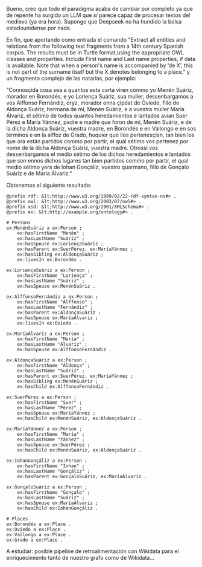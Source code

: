 Bueno, creo que todo el paradigma acaba de cambiar por completo ya que de repente ha surgido un LLM que *sí* parece capaz de procesar textos del medievo (ya era hora). Supongo que Deepseek no ha hundido la bolsa estadounidense por nada.

En fin, que aportando como entrada el comando
"Extract all entities and relations from the following text fragments from a 14th century Spanish corpus. The results must be in Turtle format,using the appropriate OWL classes and properties. Include First name and Last name properties, if data is available. Note that when a person's name is accompanied by ‘de X’, this is not part of the surname itself but the X denotes belonging to a place." 
y un fragmento complejo de las notarías, por ejemplo:

"Connosçida cosa sea a quantos esta carta viren cómmo yo Menén Suáriz, morador en Borondés, e yo Loriença Suáriz, sua muller, dessenbargamos a vos Alffonso Fernándiz, oryz, morador enna çipdat de Oviedo, fillo de Aldonça Suáriz, hermana de mí, Menén Suáriz, e a vuestra muller María Álvariz, el sétimo de todos quantos heredamientos e lantados avían Suer Pérez e María Yánnez, padre e madre que foron de mi, Menén Suáriz, e de la dicha Aldonça Suáriz, vuestra madre, en Borondés e en Vallongo e en sos términos e en la alffoz de Grado, huquier que llos pertenesçían, tan bien los que ora están partidos commo por partir, el qual sétimo vos pertenez por nome de la dicha Aldonça Suáriz, vuestra madre. Otrossí vos dessenbargamos el medio sétimo de los dichos heredamientos e lantados que son ennos dichos lugares tan bien partidos commo por partir, el qual medio sétimo yera de Iohan Gonçáliz, vuestro quarmano, fillo de Gonçalo Suáriz e de María Álvariz."

  Obtenemos el siguiente resultado:

```
@prefix rdf: &lt;http://www.w3.org/1999/02/22-rdf-syntax-ns#> .
@prefix owl: &lt;http://www.w3.org/2002/07/owl#> .
@prefix xsd: &lt;http://www.w3.org/2001/XMLSchema#> .
@prefix ex: &lt;http://example.org/ontology#> .

# Persons
ex:MenénSuáriz a ex:Person ;
    ex:hasFirstName "Menén" ;
    ex:hasLastName "Suáriz" ;
    ex:hasSpouse ex:LoriençaSuáriz ;
    ex:hasParent ex:SuerPérez, ex:MaríaYánnez ;
    ex:hasSibling ex:AldonçaSuáriz ;
    ex:livesIn ex:Borondés .

ex:LoriençaSuáriz a ex:Person ;
    ex:hasFirstName "Loriença" ;
    ex:hasLastName "Suáriz" ;
    ex:hasSpouse ex:MenénSuáriz .

ex:AlffonsoFernándiz a ex:Person ;
    ex:hasFirstName "Alffonso" ;
    ex:hasLastName "Fernándiz" ;
    ex:hasParent ex:AldonçaSuáriz ;
    ex:hasSpouse ex:MaríaÁlvariz ;
    ex:livesIn ex:Oviedo .

ex:MaríaÁlvariz a ex:Person ;
    ex:hasFirstName "María" ;
    ex:hasLastName "Álvariz" ;
    ex:hasSpouse ex:AlffonsoFernándiz .

ex:AldonçaSuáriz a ex:Person ;
    ex:hasFirstName "Aldonça" ;
    ex:hasLastName "Suáriz" ;
    ex:hasParent ex:SuerPérez, ex:MaríaYánnez ;
    ex:hasSibling ex:MenénSuáriz ;
    ex:hasChild ex:AlffonsoFernándiz .

ex:SuerPérez a ex:Person ;
    ex:hasFirstName "Suer" ;
    ex:hasLastName "Pérez" ;
    ex:hasSpouse ex:MaríaYánnez ;
    ex:hasChild ex:MenénSuáriz, ex:AldonçaSuáriz .

ex:MaríaYánnez a ex:Person ;
    ex:hasFirstName "María" ;
    ex:hasLastName "Yánnez" ;
    ex:hasSpouse ex:SuerPérez ;
    ex:hasChild ex:MenénSuáriz, ex:AldonçaSuáriz .

ex:IohanGonçáliz a ex:Person ;
    ex:hasFirstName "Iohan" ;
    ex:hasLastName "Gonçáliz" ;
    ex:hasParent ex:GonçaloSuáriz, ex:MaríaÁlvariz .

ex:GonçaloSuáriz a ex:Person ;
    ex:hasFirstName "Gonçalo" ;
    ex:hasLastName "Suáriz" ;
    ex:hasSpouse ex:MaríaÁlvariz ;
    ex:hasChild ex:IohanGonçáliz .

# Places
ex:Borondés a ex:Place .
ex:Oviedo a ex:Place .
ex:Vallongo a ex:Place .
ex:Grado a ex:Place .
```
A estudiar: posible pipeline de retroalimentación con Wikidata para el enriquecimiento tanto de nuestro grafo como de Wikidata...
